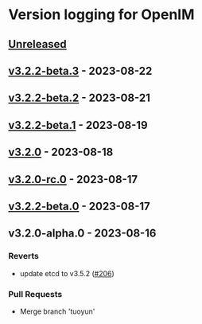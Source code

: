 # Version logging for OpenIM

<!-- BEGIN MUNGE: GENERATED_TOC -->

<!-- END MUNGE: GENERATED_TOC -->

<a name="unreleased"></a>
## [Unreleased]


<a name="v3.2.2-beta.3"></a>
## [v3.2.2-beta.3] - 2023-08-22

<a name="v3.2.2-beta.2"></a>
## [v3.2.2-beta.2] - 2023-08-21

<a name="v3.2.2-beta.1"></a>
## [v3.2.2-beta.1] - 2023-08-19

<a name="v3.2.0"></a>
## [v3.2.0] - 2023-08-18

<a name="v3.2.0-rc.0"></a>
## [v3.2.0-rc.0] - 2023-08-17

<a name="v3.2.2-beta.0"></a>
## [v3.2.2-beta.0] - 2023-08-17

<a name="v3.2.0-alpha.0"></a>
## v3.2.0-alpha.0 - 2023-08-16
### Reverts
- update etcd to v3.5.2 ([#206](https://github.com/OpenIMSDK/Open-IM-Server/issues/206))

### Pull Requests
- Merge branch 'tuoyun'


[Unreleased]: https://github.com/OpenIMSDK/Open-IM-Server/compare/v3.2.2-beta.3...HEAD
[v3.2.2-beta.3]: https://github.com/OpenIMSDK/Open-IM-Server/compare/v3.2.2-beta.2...v3.2.2-beta.3
[v3.2.2-beta.2]: https://github.com/OpenIMSDK/Open-IM-Server/compare/v3.2.2-beta.1...v3.2.2-beta.2
[v3.2.2-beta.1]: https://github.com/OpenIMSDK/Open-IM-Server/compare/v3.2.0...v3.2.2-beta.1
[v3.2.0]: https://github.com/OpenIMSDK/Open-IM-Server/compare/v3.2.0-rc.0...v3.2.0
[v3.2.0-rc.0]: https://github.com/OpenIMSDK/Open-IM-Server/compare/v3.2.2-beta.0...v3.2.0-rc.0
[v3.2.2-beta.0]: https://github.com/OpenIMSDK/Open-IM-Server/compare/v3.2.0-alpha.0...v3.2.2-beta.0
